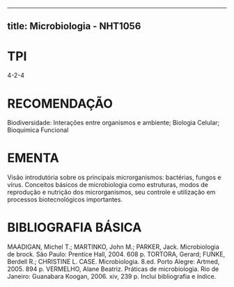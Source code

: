 
---
title: Microbiologia - NHT1056 
---

# TPI

4-2-4

# RECOMENDAÇÃO

Biodiversidade: Interações entre organismos e ambiente; Biologia Celular; Bioquímica Funcional

# EMENTA

Visão introdutória sobre os principais microrganismos: bactérias, fungos e vírus. Conceitos básicos de microbiologia como estruturas, modos de reprodução e nutrição dos microrganismos, seu controle e utilização em processos biotecnológicos importantes.

# BIBLIOGRAFIA BÁSICA

MAADIGAN, Michel T.; MARTINKO, John M.; PARKER, Jack. Microbiologia de brock. São Paulo: Prentice Hall, 2004. 608 p.
TORTORA, Gerard; FUNKE, Berdell R.; CHRISTINE L. CASE. Microbiologia. 8.ed. Porto Alegre: Artmed, 2005. 894 p.
VERMELHO, Alane Beatriz. Práticas de microbiologia. Rio de Janeiro: Guanabara Koogan, 2006. xiv, 239 p. Inclui bibliografia e índice.
        